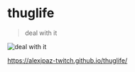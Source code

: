 # thuglife

> deal with it

![deal with it](./hero.gif)

https://alexjpaz-twitch.github.io/thuglife/
